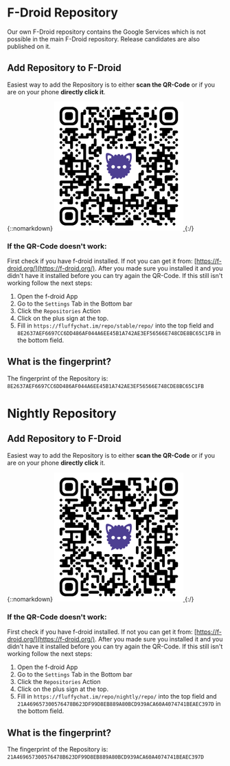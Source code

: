 # F-Droid Repository

Our own F-Droid repository contains the Google Services which is not possible in the main F-Droid repository. Release candidates
are also published on it.

## Add Repository to F-Droid

Easiest way to add the Repository is to either **scan the QR-Code** or if you are on your phone **directly click it**.

{::nomarkdown}
<a href="fdroidrepos://fluffychat.im/repo/stable/repo/?fingerprint=8E2637AEF6697CC6DD486AF044A6EE45B1A742AE3EF56566E748CDE8BC65C1FB" >
    <img src="qr-stable.svg" width="300" height="300"/>
</a>
{:/}


### If the QR-Code doesn't work:

First check if you have f-droid installed. If not you can get it from: [https://f-droid.org/](https://f-droid.org/).
After you made sure you installed it and you didn't have it installed before you can try again the QR-Code.
If this still isn't working follow the next steps:

1. Open the f-droid App
2. Go to the `Settings` Tab in the Bottom bar
3. Click the `Repositories` Action
4. Click on the plus sign at the top.
5. Fill in `https://fluffychat.im/repo/stable/repo/` into the top field and `8E2637AEF6697CC6DD486AF044A6EE45B1A742AE3EF56566E748CDE8BC65C1FB` in the bottom field.

## What is the fingerprint?

The fingerprint of the Repository is: `8E2637AEF6697CC6DD486AF044A6EE45B1A742AE3EF56566E748CDE8BC65C1FB`

# Nightly Repository

## Add Repository to F-Droid

Easiest way to add the Repository is to either **scan the QR-Code** or if you are on your phone **directly click** it.

{::nomarkdown}
<a href="fdroidrepos://fluffychat.im/repo/nightly/repo/?fingerprint=21A469657300576478B623DF99D8EB889A80BCD939ACA60A4074741BEAEC397D" >
    <img src="qr-nightly.svg" width="300" height="300"/>
</a>
{:/}


### If the QR-Code doesn't work:

First check if you have f-droid installed. If not you can get it from: [https://f-droid.org/](https://f-droid.org/).
After you made sure you installed it and you didn't have it installed before you can try again the QR-Code.
If this still isn't working follow the next steps:

1. Open the f-droid App
2. Go to the `Settings` Tab in the Bottom bar
3. Click the `Repositories` Action
4. Click on the plus sign at the top.
5. Fill in `https://fluffychat.im/repo/nightly/repo/` into the top field and `21A469657300576478B623DF99D8EB889A80BCD939ACA60A4074741BEAEC397D` in the bottom field.

## What is the fingerprint?

The fingerprint of the Repository is: `21A469657300576478B623DF99D8EB889A80BCD939ACA60A4074741BEAEC397D`
